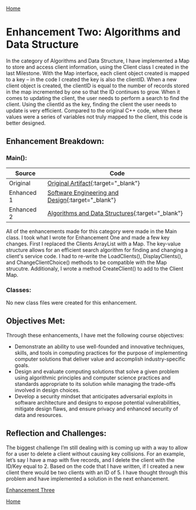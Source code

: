 [Home](index.md)
# Enhancement Two: Algorithms and Data Structure

In the category of Algorithms and Data Structure, I have implemented a Map to store and access client information, using the
Client class I created in the last Milestone. With the Map interface, each client object created is mapped to a key – in the 
code I created the key is also the clientID. When a new client object is created, the clientID is equal to the number of 
records stored in the map incremented by one so that the ID continues to grow. When it comes to updating the client, the user 
needs to perform a search to find the client. Using the clientId as the key, finding the client the user needs to update is 
very efficient. Compared to the original C++ code, where these values were a series of variables not truly mapped to the 
client, this code is better designed.

## Enhancement Breakdown:

### Main():
| Source     | Code                                                                                                                                |
| ---------- | ----------------------------------------------------------------------------------------------------------------------------------- |
| Original   | [Original Artifact](/software_engineering_and_design/Project2_C++_CS410.cpp){:target="_blank"}                                      |
| Enhanced 1 | [Software Engineering and Design](/software_engineering_and_design/capstone/src/main/java/com/capstone/Main.java){:target="_blank"} |
| Enhanced 2 | [Algorithms and Data Structures](/algorithms_and_data_structures/capstone/src/main/java/com/capstone/Main.java){:target="_blank"}   |

All of the enhancements made for this category were made in the Main class. I took what I wrote for Enhancement One and made a few key changes. First I replaced the Clients ArrayList with a Map. The key-value structure allows for an efficient search algorithm for finding and changing a client's service code. I had to re-write the LoadClients(), DisplayClients(), and ChangeClientChoice() methods to be compatible with the Map strucutre. Additionaly, I wrote a method CreateClient() to add to the Client Map.

### Classes:
No new class files were created for this enhancement.

## Objectives Met:
Through these enhancements, I have met the following course objectives:

- Demonstrate an ability to use well-founded and innovative techniques, skills, and tools in computing practices for the purpose of implementing computer solutions that deliver value and accomplish industry-specific goals.
- Design and evaluate computing solutions that solve a given problem using algorithmic principles and computer science practices and standards appropriate to its solution while managing the trade-offs involved in design choices.  
- Develop a security mindset that anticipates adversarial exploits in software architecture and designs to expose potential vulnerabilities, mitigate design flaws, and ensure privacy and enhanced security of data and resources.

## Reflection and Challenges:
The biggest challenge I’m still dealing with is coming up with a way to allow for a user to delete a client without causing key collisions. For an example, let’s say I have a map with five records, and I delete the client 
with the ID/Key equal to 2. Based on the code that I have written, if I created a new client there would be two clients with an ID of 5. I have thought through this problem and have implemented a solution in the next enhancement. 

[Enhancement Three](enhancement_three.md)

[Home](index.md)
